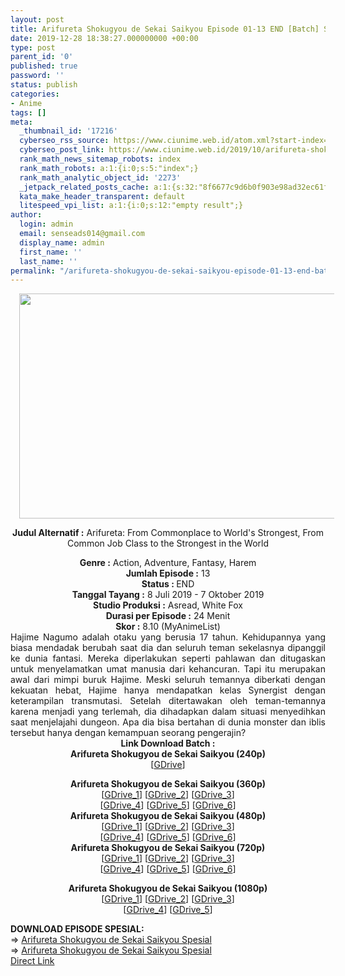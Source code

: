 ```yaml
---
layout: post
title: Arifureta Shokugyou de Sekai Saikyou Episode 01-13 END [Batch] Subtitle Indonesia
date: 2019-12-28 18:38:27.000000000 +00:00
type: post
parent_id: '0'
published: true
password: ''
status: publish
categories:
- Anime
tags: []
meta:
  _thumbnail_id: '17216'
  cyberseo_rss_source: https://www.ciunime.web.id/atom.xml?start-index=2701&max-results=150
  cyberseo_post_link: https://www.ciunime.web.id/2019/10/arifureta-shokugyou-de-sekai-saikyou.html
  rank_math_news_sitemap_robots: index
  rank_math_robots: a:1:{i:0;s:5:"index";}
  rank_math_analytic_object_id: '2273'
  _jetpack_related_posts_cache: a:1:{s:32:"8f6677c9d6b0f903e98ad32ec61f8deb";a:2:{s:7:"expires";i:1652305080;s:7:"payload";a:0:{}}}
  kata_make_header_transparent: default
  litespeed_vpi_list: a:1:{i:0;s:12:"empty result";}
author:
  login: admin
  email: senseads014@gmail.com
  display_name: admin
  first_name: ''
  last_name: ''
permalink: "/arifureta-shokugyou-de-sekai-saikyou-episode-01-13-end-batch-subtitle-indonesia/"
---
```

<div style="text-align: center;">
<div style="text-align: left;">
<div class="separator" style="clear: both; text-align: center;"><a href="https://1.bp.blogspot.com/-paf2nVpsEDM/XSOSD6AZ4iI/AAAAAAAAbQk/zOMXaV6mZ8Ef6Z9XNnN8A0LK8VbU9l-SQCLcBGAs/s1600/Arifureta%2BShokugyou%2Bde%2BSekai%2BSaikyou.jpg" imageanchor="1" style="margin-left: 1em; margin-right: 1em;"><img border="0" data-original-height="720" data-original-width="1280" height="360" src="{{ site.baseurl }}/assets/2019/12/Arifureta%2BShokugyou%2Bde%2BSekai%2BSaikyou.jpg" width="640" /></a></div>
<p></div>
<p><b>Judul</b><b><b>&nbsp;Alternatif</b>&nbsp;:</b>&nbsp;Arifureta: From Commonplace to World's Strongest, From Common Job Class to the Strongest in the World</div>
<div style="text-align: center;"><b>Genre :</b>&nbsp;Action, Adventure, Fantasy, Harem</div>
<div style="text-align: center;"><b>Jumlah Episode :</b>&nbsp;13<br /><b>Status :&nbsp;</b>END<br /><b>Tanggal Tayang :</b>&nbsp;8 Juli 2019 - 7 Oktober 2019<br /><b>Studio Produksi :</b>&nbsp;Asread, White Fox<br /><b>Durasi per Episode :</b>&nbsp;24 Menit</div>
<div style="text-align: center;"><b>Skor :</b>&nbsp;8.10 (MyAnimeList)</div>
<div style="text-align: center;"></div>
<div style="text-align: justify;">Hajime Nagumo adalah otaku yang berusia 17 tahun. Kehidupannya yang biasa mendadak berubah saat dia dan seluruh teman sekelasnya dipanggil ke dunia fantasi. Mereka diperlakukan seperti pahlawan dan ditugaskan untuk menyelamatkan umat manusia dari kehancuran. Tapi itu merupakan awal dari mimpi buruk Hajime. Meski seluruh temannya diberkati dengan kekuatan hebat, Hajime hanya mendapatkan kelas Synergist dengan keterampilan transmutasi. Setelah ditertawakan oleh teman-temannya karena menjadi yang terlemah, dia dihadapkan dalam situasi menyedihkan saat menjelajahi dungeon. Apa dia bisa bertahan di dunia monster dan iblis tersebut hanya dengan kemampuan seorang pengerajin?</div>
<div style="text-align: justify;"></div>
<div style="text-align: justify;"></div>
<div style="text-align: center;">
<div style="text-align: center;"><b>Link Download Batch :</b></div>
<div style="text-align: center;">
<div style="text-align: center;"><b>Arifureta Shokugyou de Sekai Saikyou&nbsp;(240p)</b></div>
<div style="text-align: center;">[<a href="https://drive.google.com/uc?export=download&amp;id=1UDdgcW4GQyMdlC5u_YwWSX-nhD-Vbnmj" target="_blank" rel="noopener">GDrive</a>]</p>
</div>
</div>
<div style="text-align: center;"><b>Arifureta Shokugyou de Sekai Saikyou&nbsp;(360p)</b></div>
<div style="text-align: center;">[<a href="https://drive.google.com/uc?id=1y_B9R5OuF6vfMUf66KGDb2gcuSSixxBc" target="_blank" rel="noopener">GDrive_1</a>] [<a href="https://drive.google.com/uc?id=1dKtOWQmAqclNnhGOPnG50x8pyPDcqXV8" target="_blank" rel="noopener">GDrive_2</a>] [<a href="https://drive.google.com/uc?export=download&amp;id=1BObsF7KCDtg5LcV7LNTTomN_HpsyicNa" target="_blank" rel="noopener">GDrive_3</a>]<br />[<a href="https://drive.google.com/uc?export=download&amp;id=1NcD1i7NtPXo-IA7BrglYL9zhOiAlFS2Y" target="_blank" rel="noopener">GDrive_4</a>] [<a href="https://drive.google.com/uc?export=download&amp;id=1igoBQIQMXWUewpffjIdmdWcQWPkXSWsp" target="_blank" rel="noopener">GDrive_5</a>]&nbsp;[<a href="https://drive.google.com/uc?export=download&amp;id=1inGKuKlUT788I9JsWtZYyLophwzrDkZk" target="_blank" rel="noopener">GDrive_6</a>]</div>
<div style="text-align: center;"></div>
<div style="text-align: center;"><b>Arifureta Shokugyou de Sekai Saikyou&nbsp;(480p)</b><br />[<a href="https://drive.google.com/uc?id=1g7GvSlKyO_98SxyHpiuLP3A4pta0ptBF" target="_blank" rel="noopener">GDrive_1</a>] [<a href="https://drive.google.com/uc?id=1Sc4vjosNno_GyDgXaHbwBJz9fvzfBuG5" target="_blank" rel="noopener">GDrive_2</a>] [<a href="https://drive.google.com/uc?export=download&amp;id=1rz_xyVPR1TiM7-Xe5D9trYlnFT9nvGel" target="_blank" rel="noopener">GDrive_3</a>]<br />[<a href="https://drive.google.com/uc?export=download&amp;id=1RpmWWiolK-g_Nk01qDfSrQP_ImEekNdg" target="_blank" rel="noopener">GDrive_4</a>] [<a href="https://drive.google.com/uc?export=download&amp;id=1donEG19lt57po63H9knRld0zUCQsJfE9" target="_blank" rel="noopener">GDrive_5</a>]&nbsp;[<a href="https://drive.google.com/uc?export=download&amp;id=1EbSOu9FlgzYttwla8S_x620RBf-nlVn9" target="_blank" rel="noopener">GDrive_6</a>]</div>
<div style="text-align: center;"><b>Arifureta Shokugyou de Sekai Saikyou&nbsp;(720p)</b><br />[<a href="https://drive.google.com/uc?id=1XXS2pDSnjcGuooIyySDTAS6q8vjlNXCo" target="_blank" rel="noopener">GDrive_1</a>] [<a href="https://drive.google.com/uc?id=1KYDkUuv7Pvf7Ghy-E0dh4xBXtWO-mlGH" target="_blank" rel="noopener">GDrive_2</a>] [<a href="https://drive.google.com/uc?export=download&amp;id=1CXXvhxOaIDtSJ3vUPJ7TMmouwc9plZlk" target="_blank" rel="noopener">GDrive_3</a>]<br />[<a href="https://drive.google.com/uc?export=download&amp;id=1EKWd-cO0QAdCx-ZOu8CVa9mAPzyzw6sp" target="_blank" rel="noopener">GDrive_4</a>] [<a href="https://drive.google.com/uc?export=download&amp;id=1vQev8lU0R4P3foEVpl6A0riYC51SbLXS" target="_blank" rel="noopener">GDrive_5</a>]&nbsp;[<a href="https://drive.google.com/uc?export=download&amp;id=1EcCrzQpMOoyUULer4nolad80-HYajOjj" target="_blank" rel="noopener">GDrive_6</a>]</p>
<p><b>Arifureta Shokugyou de Sekai Saikyou&nbsp;(1080p)</b><br />[<a href="https://drive.google.com/uc?id=1jdoe7rXpo1QQNi86I5k22BLbYUvxXY8F" target="_blank" rel="noopener">GDrive_1</a>] [<a href="https://drive.google.com/uc?id=18PAJPN5mQQ0Vv1pma2HbtLpTEJ-xe1-y" target="_blank" rel="noopener">GDrive_2</a>] [<a href="https://drive.google.com/uc?export=download&amp;id=16n9P82RtYMV4srvsejikJYi_J-sU_tNy" target="_blank" rel="noopener">GDrive_3</a>]<br />[<a href="https://drive.google.com/uc?export=download&amp;id=1n1GWU4NODykXrdd7cbj4MCYWIa3Ceg9o" target="_blank" rel="noopener">GDrive_4</a>]&nbsp;[<a href="https://drive.google.com/uc?export=download&amp;id=1QWe0VSzcyv_1Ka8uYst77PVnbYuNoOsT" target="_blank" rel="noopener">GDrive_5</a>]
<div style="text-align: left;"></div>
<div style="text-align: left;"></div>
<div style="text-align: left;"><b>DOWNLOAD EPISODE SPESIAL:</b></div>
<div style="text-align: left;"></div>
<div style="text-align: left;">=&gt;&nbsp;<a href="https://www.ciunime.web.id/2019/08/arifureta-shokugyou-de-sekai-saikyou.html" target="_blank" rel="noopener">Arifureta Shokugyou de Sekai Saikyou Spesial</a><br />=&gt;&nbsp;<a href="https://www.ciunime.web.id/2019/12/arifureta-shokugyou-de-sekai-saikyou.html" target="_blank" rel="noopener">Arifureta Shokugyou de Sekai Saikyou Spesial</a></div>
<div style="text-align: left;"></div>
</div>
</div>
<link rel="stylesheet" href="https://cdnjs.cloudflare.com/ajax/libs/font-awesome/4.7.0/css/font-awesome.min.css" />
<div class="divbtn"> <a href="https://handymansurrender.com/fihup8buzv?key=94550f7ce39444073321dde3b8782f97" class="btn"><i class="fa fa-download"></i> Direct Link</a> </div>
